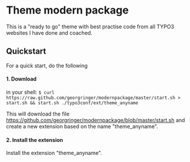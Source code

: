 # Theme modern package

This is a "ready to go" theme with best practise code from all TYPO3 websites I have done and coached.

## Quickstart
For a quick start, do the following

#### 1. Download
in your shell:
`$ curl https://raw.github.com/georgringer/modernpackage/master/start.sh > start.sh && start.sh ./typo3conf/ext/theme_anyname`

This will download the file https://github.com/georgringer/modernpackage/blob/master/start.sh and create a new extension based on the name "theme_anyname".


#### 2. Install the extension
Install the extension "theme_anyname".